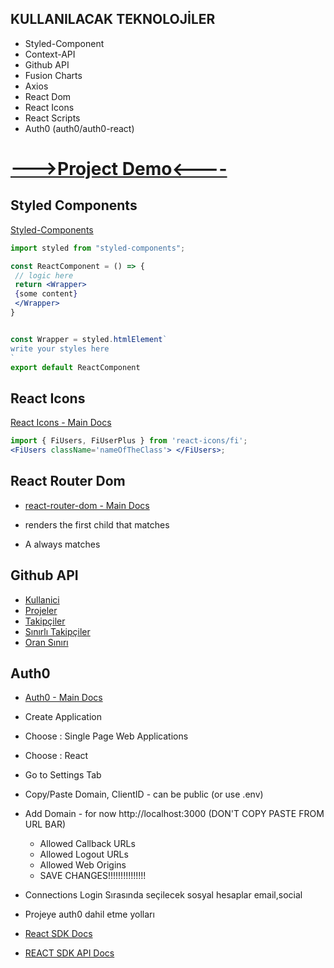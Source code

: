 ## KULLANILACAK TEKNOLOJİLER

- Styled-Component
- Context-API
- Github API
- Fusion Charts
- Axios
- React Dom
- React Icons
- React Scripts
- Auth0 (auth0/auth0-react)

# [--->Project Demo<----](https://c-github.netlify.app/)

## Styled Components

[Styled-Components](https://styled-components.com/)

```jsx
import styled from "styled-components";

const ReactComponent = () => {
 // logic here
 return <Wrapper>
 {some content}
 </Wrapper>
}


const Wrapper = styled.htmlElement`
write your styles here
`
export default ReactComponent
```

## React Icons

[React Icons - Main Docs](https://react-icons.github.io/react-icons/)

```jsx
import { FiUsers, FiUserPlus } from 'react-icons/fi';
<FiUsers className='nameOfTheClass'> </FiUsers>;
```

## React Router Dom

- [react-router-dom - Main Docs](https://reactrouter.com/web/guides/quick-start)

- <Switch> renders the first child <Route> that matches
- A <Route path="*"> always matches

## Github API

- [Kullanici](https://api.github.com/users/ckymn)
- [Projeler](https://api.github.com/users/ckymn/repos?per_page=100)
- [Takipçiler](https://api.github.com/users/ckymn/followers)
- [Sınırlı Takipçiler](https://api.github.com/users/ckymn/followers?per_page=100)
- [Oran Sınırı](https://api.github.com/rate_limit)

## Auth0

- [Auth0 - Main Docs](https://auth0.com/)

- Create Application
- Choose : Single Page Web Applications
- Choose : React
- Go to Settings Tab
- Copy/Paste Domain, ClientID - can be public (or use .env)
- Add Domain -
  for now http://localhost:3000 (DON'T COPY PASTE FROM URL BAR)

  - Allowed Callback URLs
  - Allowed Logout URLs
  - Allowed Web Origins
  - SAVE CHANGES!!!!!!!!!!!!!!!

- Connections Login Sırasında seçilecek sosyal hesaplar
  email,social
- Projeye auth0 dahil etme yolları
- [React SDK Docs](https://auth0.com/docs/libraries/auth0-react)
- [REACT SDK API Docs](https://auth0.github.io/auth0-react/)
